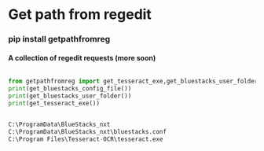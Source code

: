 # Get path from regedit

### pip install getpathfromreg

#### A collection of regedit requests (more soon)
```python

from getpathfromreg import get_tesseract_exe,get_bluestacks_user_folder,get_bluestacks_config_file
print(get_bluestacks_config_file())
print(get_bluestacks_user_folder())
print(get_tesseract_exe())


C:\ProgramData\BlueStacks_nxt
C:\ProgramData\BlueStacks_nxt\bluestacks.conf
C:\Program Files\Tesseract-OCR\tesseract.exe


```
